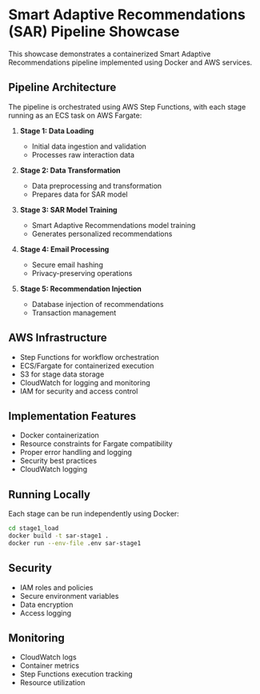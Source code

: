 # Smart Adaptive Recommendations (SAR) Pipeline Showcase

This showcase demonstrates a containerized Smart Adaptive Recommendations pipeline implemented using Docker and AWS services.

## Pipeline Architecture

The pipeline is orchestrated using AWS Step Functions, with each stage running as an ECS task on AWS Fargate:

1. **Stage 1: Data Loading**
   - Initial data ingestion and validation
   - Processes raw interaction data

2. **Stage 2: Data Transformation**
   - Data preprocessing and transformation
   - Prepares data for SAR model

3. **Stage 3: SAR Model Training**
   - Smart Adaptive Recommendations model training
   - Generates personalized recommendations

4. **Stage 4: Email Processing**
   - Secure email hashing
   - Privacy-preserving operations

5. **Stage 5: Recommendation Injection**
   - Database injection of recommendations
   - Transaction management

## AWS Infrastructure

- Step Functions for workflow orchestration
- ECS/Fargate for containerized execution
- S3 for stage data storage
- CloudWatch for logging and monitoring
- IAM for security and access control

## Implementation Features

- Docker containerization
- Resource constraints for Fargate compatibility
- Proper error handling and logging
- Security best practices
- CloudWatch logging

## Running Locally

Each stage can be run independently using Docker:

```bash
cd stage1_load
docker build -t sar-stage1 .
docker run --env-file .env sar-stage1
```

## Security

- IAM roles and policies
- Secure environment variables
- Data encryption
- Access logging

## Monitoring

- CloudWatch logs
- Container metrics
- Step Functions execution tracking
- Resource utilization
